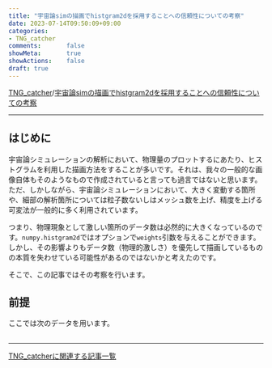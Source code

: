 ```yaml
---
title: "宇宙論simの描画でhistgram2dを採用することへの信頼性についての考察"
date: 2023-07-14T09:50:09+09:00
categories:
- TNG_catcher
comments:       false
showMeta:       true
showActions:    false
draft: true
---
```


[TNG_catcher](../tng_catcher)/[宇宙論simの描画でhistgram2dを採用することへの信頼性についての考察](../tng_catcher_001)

---

## はじめに

宇宙論シミュレーションの解析において、物理量のプロットするにあたり、ヒストグラムを利用した描画方法をすることが多いです。それは、我々の一般的な画像自体もそのようなもので作成されていると言っても過言ではないと思います。ただ、しかしながら、宇宙論シミュレーションにおいて、大きく変動する箇所や、細部の解析箇所については粒子数ないしはメッシュ数を上げ、精度を上げる可変法が一般的に多く利用されています。

つまり、物理現象として激しい箇所のデータ数は必然的に大きくなっているのです。`numpy.histgram2d`ではオプションで`weights`引数を与えることができます。しかし、その影響よりもデータ数（物理的激しさ）を優先して描画しているものの本質を失わせている可能性があるのではないかと考えたのです。

そこで、この記事ではその考察を行います。

## 前提

ここでは次のデータを用います。

## 

---
[TNG_catcherに関連する記事一覧](../../categories/tng_catcher)